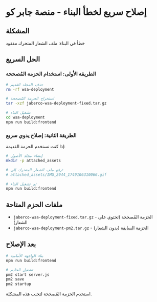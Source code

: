 # إصلاح سريع لخطأ البناء - منصة جابر كو

## المشكلة
خطأ في البناء: ملف الشعار المتحرك مفقود

## الحل السريع

### الطريقة الأولى: استخدام الحزمة المُصححة
```bash
# حذف المجلد القديم
rm -rf wsa-deployment

# استخراج الحزمة المُصححة
tar -xzf jaberco-wsa-deployment-fixed.tar.gz

# تشغيل البناء
cd wsa-deployment
npm run build:frontend
```

### الطريقة الثانية: إصلاح يدوي سريع
إذا كنت تستخدم الحزمة القديمة:

```bash
# إنشاء مجلد الأصول
mkdir -p attached_assets

# رفع ملف الشعار المتحرك إلى:
# attached_assets/IMG_2944_1749106310066.gif

# ثم تشغيل البناء
npm run build:frontend
```

## ملفات الحزم المتاحة
- `jaberco-wsa-deployment-fixed.tar.gz` - الحزمة المُصححة (تحتوي على الشعار)
- `jaberco-wsa-deployment-pm2.tar.gz` - الحزمة السابقة (بدون الشعار)

## بعد الإصلاح
```bash
# بناء الواجهة الأمامية
npm run build:frontend

# تشغيل الخادم
pm2 start server.js
pm2 save
pm2 startup
```

استخدم الحزمة المُصححة لتجنب هذه المشكلة.